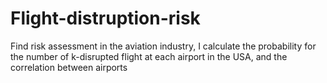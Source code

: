 # Flight-distruption-risk
Find risk assessment in the aviation industry, I calculate the probability for the number of k-disrupted flight at each airport in the USA, and the correlation between airports 

[]('')
